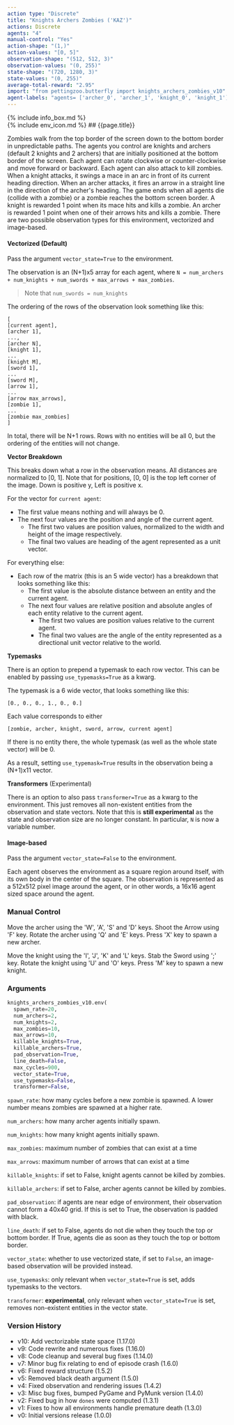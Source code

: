 ```yaml
---
action type: "Discrete"
title: "Knights Archers Zombies ('KAZ')"
actions: Discrete
agents: "4"
manual-control: "Yes"
action-shape: "(1,)"
action-values: "[0, 5]"
observation-shape: "(512, 512, 3)"
observation-values: "(0, 255)"
state-shape: "(720, 1280, 3)"
state-values: "(0, 255)"
average-total-reward: "2.95"
import: "from pettingzoo.butterfly import knights_archers_zombies_v10"
agent-labels: "agents= ['archer_0', 'archer_1', 'knight_0', 'knight_1']"
---
```


<div class="docu-info" markdown="1">
{% include info_box.md %}
</div>

<div class="docu-content" markdown="1">
<div class="appear_big env-title" markdown="1">
{% include env_icon.md %}
## {{page.title}}
</div>




Zombies walk from the top border of the screen down to the bottom border in unpredictable paths. The agents you control are knights and archers (default 2 knights and 2 archers) that are initially positioned at the bottom border of the screen. Each agent can rotate clockwise or counter-clockwise and move forward or backward. Each agent can also attack to kill zombies. When a knight attacks, it swings a mace in an arc in front of its current heading direction. When an archer attacks, it fires an arrow in a straight line in the direction of the archer's heading. The game ends when all agents die (collide with a zombie) or a zombie reaches the bottom screen border. A knight is rewarded 1 point when its mace hits and kills a zombie. An archer is rewarded 1 point when one of their arrows hits and kills a zombie.
There are two possible observation types for this environment, vectorized and image-based.

#### Vectorized (Default)
Pass the argument `vector_state=True` to the environment.

The observation is an (N+1)x5 array for each agent, where `N = num_archers + num_knights + num_swords + max_arrows + max_zombies`.
> Note that `num_swords = num_knights`

The ordering of the rows of the observation look something like this:
```
[
[current agent],
[archer 1],
...,
[archer N],
[knight 1],
...
[knight M],
[sword 1],
...
[sword M],
[arrow 1],
...
[arrow max_arrows],
[zombie 1],
...
[zombie max_zombies]
]
```

In total, there will be N+1 rows. Rows with no entities will be all 0, but the ordering of the entities will not change.

**Vector Breakdown**

This breaks down what a row in the observation means. All distances are normalized to [0, 1].
Note that for positions, [0, 0] is the top left corner of the image. Down is positive y, Left is positive x.

For the vector for `current agent`:
- The first value means nothing and will always be 0.
- The next four values are the position and angle of the current agent.
  - The first two values are position values, normalized to the width and height of the image respectively.
  - The final two values are heading of the agent represented as a unit vector.

For everything else:
- Each row of the matrix (this is an 5 wide vector) has a breakdown that looks something like this:
  - The first value is the absolute distance between an entity and the current agent.
  - The next four values are relative position and absolute angles of each entity relative to the current agent.
    - The first two values are position values relative to the current agent.
    - The final two values are the angle of the entity represented as a directional unit vector relative to the world.

**Typemasks**

There is an option to prepend a typemask to each row vector. This can be enabled by passing `use_typemasks=True` as a kwarg.

The typemask is a 6 wide vector, that looks something like this:
```
[0., 0., 0., 1., 0., 0.]
```

Each value corresponds to either
```
[zombie, archer, knight, sword, arrow, current agent]
```

If there is no entity there, the whole typemask (as well as the whole state vector) will be 0.

As a result, setting `use_typemask=True` results in the observation being a (N+1)x11 vector.

**Transformers** (Experimental)

There is an option to also pass `transformer=True` as a kwarg to the environment. This just removes all non-existent entities from the observation and state vectors. Note that this is **still experimental** as the state and observation size are no longer constant. In particular, `N` is now a variable number.

#### Image-based
Pass the argument `vector_state=False` to the environment.

Each agent observes the environment as a square region around itself, with its own body in the center of the square. The observation is represented as a 512x512 pixel image around the agent, or in other words, a 16x16 agent sized space around the agent.

### Manual Control

Move the archer using the 'W', 'A', 'S' and 'D' keys. Shoot the Arrow using 'F' key. Rotate the archer using 'Q' and 'E' keys.
Press 'X' key to spawn a new archer.

Move the knight using the 'I', 'J', 'K' and 'L' keys. Stab the Sword using ';' key. Rotate the knight using 'U' and 'O' keys.
Press 'M' key to spawn a new knight.



### Arguments

``` python
knights_archers_zombies_v10.env(
  spawn_rate=20,
  num_archers=2,
  num_knights=2,
  max_zombies=10,
  max_arrows=10,
  killable_knights=True,
  killable_archers=True,
  pad_observation=True,
  line_death=False,
  max_cycles=900,
  vector_state=True,
  use_typemasks=False,
  transformer=False,
```

`spawn_rate`:  how many cycles before a new zombie is spawned. A lower number means zombies are spawned at a higher rate.

`num_archers`:  how many archer agents initially spawn.

`num_knights`:  how many knight agents initially spawn.

`max_zombies`: maximum number of zombies that can exist at a time

`max_arrows`: maximum number of arrows that can exist at a time

`killable_knights`:  if set to False, knight agents cannot be killed by zombies.

`killable_archers`:  if set to False, archer agents cannot be killed by zombies.

`pad_observation`:  if agents are near edge of environment, their observation cannot form a 40x40 grid. If this is set to True, the observation is padded with black.

`line_death`:  if set to False, agents do not die when they touch the top or bottom border. If True, agents die as soon as they touch the top or bottom border.

`vector_state`: whether to use vectorized state, if set to `False`, an image-based observation will be provided instead.

`use_typemasks`: only relevant when `vector_state=True` is set, adds typemasks to the vectors.

`transformer`: **experimental**, only relevant when `vector_state=True` is set, removes non-existent entities in the vector state.


### Version History

* v10: Add vectorizable state space (1.17.0)
* v9: Code rewrite and numerous fixes (1.16.0)
* v8: Code cleanup and several bug fixes (1.14.0)
* v7: Minor bug fix relating to end of episode crash (1.6.0)
* v6: Fixed reward structure (1.5.2)
* v5: Removed black death argument (1.5.0)
* v4: Fixed observation and rendering issues (1.4.2)
* v3: Misc bug fixes, bumped PyGame and PyMunk version (1.4.0)
* v2: Fixed bug in how `dones` were computed (1.3.1)
* v1: Fixes to how all environments handle premature death (1.3.0)
* v0: Initial versions release (1.0.0)
</div>
